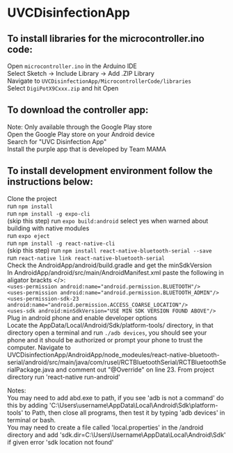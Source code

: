 # UVCDisinfectionApp

## To install libraries for the microcontroller.ino code:
Open `microcontroller.ino` in the Arduino IDE  
Select Sketch -> Include Library -> Add .ZIP Library  
Navigate to `UVCDisinfectionApp/MicrocontrollerCode/libraries`  
Select `DigiPotX9Cxxx.zip` and hit Open  

## To download the controller app:
Note: Only available through the Google Play store  
Open the Google Play store on your Android device  
Search for "UVC Disinfection App"  
Install the purple app that is developed by Team MAMA  

## To install development environment follow the instructions below:
Clone the project  
run `npm install`  
run `npm install -g expo-cli`  
(skip this step) run `expo build:android` select yes when warned about building with native modules  
run `expo eject`   
run `npm install -g react-native-cli`  
(skip this step) run `npm install react-native-bluetooth-serial --save`  
run `react-native link react-native-bluetooth-serial`  
Check the AndroidApp/android/build.gradle and get the minSdkVersion  
In AndroidApp/android/src/main/AndroidManifest.xml paste the following in aligator brackts </>:  
`<uses-permission android:name="android.permission.BLUETOOTH"/>`  
`<uses-permission android:name="android.permission.BLUETOOTH_ADMIN"/>`  
`<uses-permission-sdk-23 android:name="android.permission.ACCESS_COARSE_LOCATION"/>`  
`<uses-sdk android:minSdkVersion="USE MIN SDK VERSION FOUND ABOVE"/>`  
Plug in android phone and enable developer options  
Locate the AppData/Local/Android/Sdk/platform-tools/ directory, in that directory open a terminal and run `./adb devices`, you should see your phone and it should be authorized or prompt your phone to trust the computer.
Navigate to UVCDisinfectionApp/AndroidApp/node_modeules/react-native-bluetooth-serial/android/src/main/java/com/rusel/RCTBluetoothSerial/RCTBluetoothSerialPackage.java and comment out "@Override" on line 23.
From project directory run 'react-native run-android'  
  
Notes:  
You may need to add abd.exe to path, if you see 'adb is not a command' do this by adding 'C:\Users\username\AppData\Local\Android\Sdk\platform-tools' to Path, then close all programs, then test it by typing 'adb devices' in terminal or bash.  
You may need to create a file called 'local.properties' in the /android directory and add 'sdk.dir=C:\\Users\\Username\\AppData\\Local\\Android\\Sdk' if given error 'sdk location not found'  
